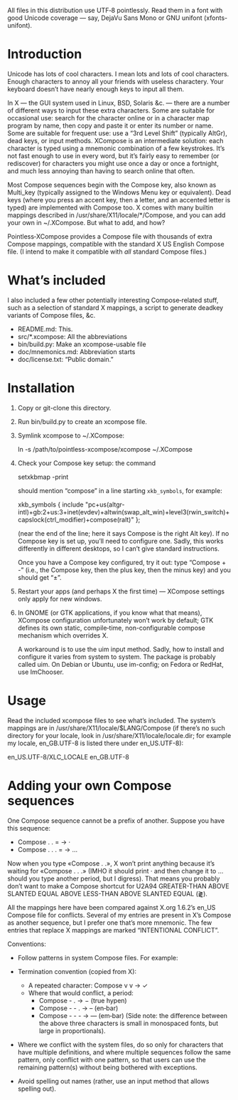 All files in this distribution use UTF‐8 pointlessly.  Read them in a
font with good Unicode coverage — say, DejaVu Sans Mono or GNU unifont
(xfonts-unifont).

Introduction
============

Unicode has lots of cool characters.  I mean lots and lots of cool
characters.  Enough characters to annoy all your friends with useless
charactery.  Your keyboard doesn’t have nearly enough keys to input
all them.

In X — the GUI system used in Linux, BSD, Solaris &c. — there are a
number of different ways to input these extra characters.  Some are
suitable for occasional use: search for the character online or in a
character map program by name, then copy and paste it or enter its
number or name.  Some are suitable for frequent use: use a “3rd Level
Shift” (typically AltGr), dead keys, or input methods.  XCompose is an
intermediate solution: each character is typed using a mnemonic
combination of a few keystrokes.  It’s not fast enough to use in every
word, but it’s fairly easy to remember (or rediscover) for characters
you might use once a day or once a fortnight, and much less annoying
than having to search online that often.

Most Compose sequences begin with the Compose key, also known as
Multi_key (typically assigned to the Windows Menu key or equivalent).
Dead keys (where you press an accent key, then a letter, and an
accented letter is typed) are implemented with Compose too.  X comes
with many builtin mappings described in
/usr/share/X11/locale/*/Compose, and you can add your own in
~/.XCompose.  But what to add, and how?

Pointless‐XCompose provides a Compose file with thousands of extra
Compose mappings, compatible with the standard X US English Compose
file.  (I intend to make it compatible with *all* standard Compose
files.)


What’s included
===============

I also included a few other potentially interesting Compose‐related
stuff, such as a selection of standard X mappings, a script to
generate deadkey variants of Compose files, &c.

 * README.md:                 This.
 * src/*.xcompose:            All the abbreviations
 * bin/build.py:              Make an xcompose-usable file
 * doc/mnemonics.md:          Abbreviation starts
 * doc/license.txt:           “Public domain.”


Installation
============

1. Copy or git-clone this directory.

2. Run bin/build.py to create an xcompose file. 

3. Symlink xcompose to ~/.XCompose:

    ln -s /path/to/pointless-xcompose/xcompose ~/.XCompose


4. Check your Compose key setup: the command

    setxkbmap -print

   should mention “compose” in a line starting `xkb_symbols`, for example:

    xkb_symbols   { include "pc+us(altgr-intl)+gb:2+us:3+inet(evdev)+altwin(swap_alt_win)+level3(rwin_switch)+capslock(ctrl_modifier)+compose(ralt)"	};

   (near the end of the line; here it says Compose is the right Alt
   key).  If no Compose key is set up, you’ll need to configure one.
   Sadly, this works differently in different desktops, so I can’t
   give standard instructions.

   Once you have a Compose key configured, try it out: type “Compose +
   -” (i.e., the Compose key, then the plus key, then the minus key)
   and you should get “±”.

5. Restart your apps (and perhaps X the first time) — XCompose
   settings only apply for new windows.

6. In GNOME (or GTK applications, if you know what that means),
   XCompose configuration unfortunately won’t work by default; GTK
   defines its own static, compile‐time, non-configurable compose
   mechanism which overrides X.

   A workaround is to use the uim input method.  Sadly, how to install
   and configure it varies from system to system.  The package is
   probably called uim.  On Debian or Ubuntu, use im-config; on Fedora
   or RedHat, use ImChooser.


Usage
=====

Read the included xcompose files to see what’s included.  The system’s
mappings are in /usr/share/X11/locale/$LANG/Compose (if there’s no
such directory for your locale, look in
/usr/share/X11/locale/locale.dir; for example my locale, en_GB.UTF-8
is listed there under en_US.UTF-8):

  en_US.UTF-8/XLC_LOCALE                  en_GB.UTF-8


Adding your own Compose sequences
=================================

One Compose sequence cannot be a prefix of another.  Suppose you have
this sequence:

 * Compose . . =      → ·
 * Compose . . . =    → …

Now when you type «Compose . .», X won’t print anything because it’s
waiting for «Compose . . .» (IMHO it should print · and then change it
to … should you type another period, but I digress).  That means you
probably don’t want to make a Compose shortcut for U2A94 GREATER-THAN
ABOVE SLANTED EQUAL ABOVE LESS-THAN ABOVE SLANTED EQUAL (⪔).

All the mappings here have been compared against X.org 1.6.2’s en_US
Compose file for conflicts.  Several of my entries are present in X’s
Compose as another sequence, but I prefer one that’s more mnemonic.
The few entries that replace X mappings are marked “INTENTIONAL
CONFLICT”.

Conventions:

 * Follow patterns in system Compose files. For example:

 * Termination convention (copied from X):
    * A repeated character: Compose v v → ✓
    * Where that would conflict, a period:
       * Compose - .      → − (true hypen)
       * Compose - - .    → – (en‐bar)
       * Compose - - -    → — (em‐bar)
         (Side note: the difference between the above three characters is
         small in monospaced fonts, but large in proportionals).

 * Where we conflict with the system files, do so only for characters
   that have multiple definitions, and where multiple sequences follow
   the same pattern, only conflict with one pattern, so that users can
   use the remaining pattern(s) without being bothered with
   exceptions.

 * Avoid spelling out names (rather, use an input method that allows
   spelling out).
